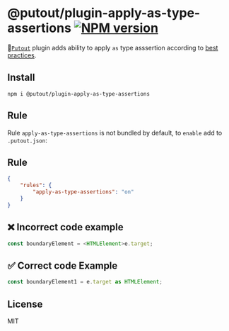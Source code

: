 # @putout/plugin-apply-as-type-assertions [![NPM version][NPMIMGURL]][NPMURL]

[NPMIMGURL]: https://img.shields.io/npm/v/@putout/plugin-apply-as-type-assertions.svg?style=flat&longCache=true
[NPMURL]: https://npmjs.org/package/@putout/plugin-apply-as-type-assertions"npm"

🐊[`Putout`](https://github.com/coderaiser/putout) plugin adds ability to apply `as` type asssertion according to [best practices](https://basarat.gitbook.io/typescript/type-system/type-assertion#as-foo-vs-less-than-foo-greater-than).

## Install

```
npm i @putout/plugin-apply-as-type-assertions
```

## Rule

Rule `apply-as-type-assertions` is not bundled by default, to `enable` add to `.putout.json`:

## Rule

```json
{
    "rules": {
        "apply-as-type-assertions": "on"
    }
}
```

## ❌ Incorrect code example

```ts
const boundaryElement = <HTMLElement>e.target;
```

## ✅ Correct code Example

```ts
const boundaryElement1 = e.target as HTMLElement;
```

## License

MIT
